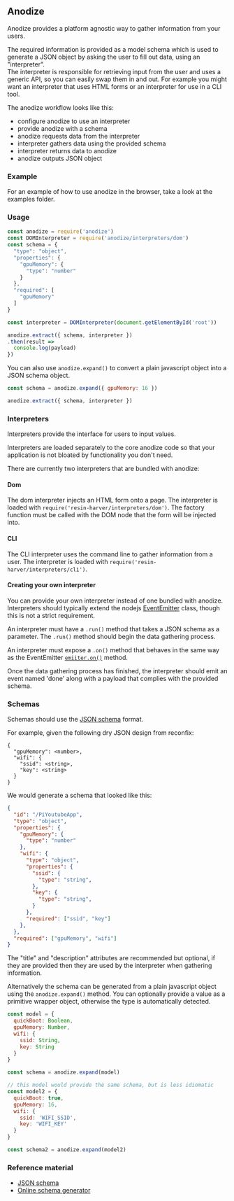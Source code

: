 ## Anodize

Anodize provides a platform agnostic way to gather information from your users.  

The required information is provided as a model schema which is
used to generate a JSON object by asking the user to fill out data,
using an "interpreter".  
The interpreter is responsible for retrieving input from the user and
uses a generic API, so you can easily swap them in and out.
For example you might want an interpreter that uses HTML forms or an
interpreter for use in a CLI tool.

The anodize workflow looks like this:

* configure anodize to use an interpreter
* provide anodize with a schema
* anodize requests data from the interpreter 
* interpreter gathers data using the provided schema
* interpreter returns data to anodize
* anodize outputs JSON object

### Example

For an example of how to use anodize in the browser, take a look
at the examples folder.

### Usage

``` js
const anodize = require('anodize')
const DOMInterpreter = require('anodize/interpreters/dom')
const schema = {
  "type": "object",
  "properties": {
    "gpuMemory": {
      "type": "number"
    }
  },
  "required": [
    "gpuMemory"
  ]
}

const interpreter = DOMInterpreter(document.getElementById('root'))

anodize.extract({ schema, interpreter })
.then(result =>
  console.log(payload)
})
```

You can also use `anodize.expand()` to convert a plain javascript object into
a JSON schema object.

``` js
const schema = anodize.expand({ gpuMemory: 16 })

anodize.extract({ schema, interpreter })
```

### Interpreters

Interpreters provide the interface for users to input values.

Interpreters are loaded separately to the core anodize code so that
your application is not bloated by functionality you don't need.

There are currently two interpreters that are bundled with anodize:

#### Dom

The dom interpreter injects an HTML form onto a page. The interpreter is
loaded with `require('resin-harver/interpreters/dom')`.
The factory function must be called with the DOM node that the form
will be injected into.

#### CLI

The CLI interpreter uses the command line to gather information
from a user. The interpreter is loaded with `require('resin-harver/interpreters/cli')`.

#### Creating your own interpreter

You can provide your own interpreter instead of one bundled with
anodize. Interpreters should typically extend the nodejs
[EventEmitter][eventemitter] class, though this is not a strict requirement.

An interpreter must have a `.run()` method that takes a JSON schema as
a parameter. The `.run()` method should begin the data gathering process.

An interpreter must expose a `.on()` method that behaves in the same way
as the EventEmitter [`emiiter.on()`][eventemitter.on] method.

Once the data gathering process has finished, the interpreter should
emit an event named 'done' along with a payload that complies with the
provided schema. 

### Schemas

Schemas should use the [JSON schema][jsonschema] format. 

For example, given the following dry JSON design from reconfix:

```
{
  "gpuMemory": <number>,
  "wifi": {
    "ssid": <string>,
    "key": <string>
  }
}
```

We would generate a schema that looked like this:

``` json
{
  "id": "/PiYoutubeApp",
  "type": "object",
  "properties": {
    "gpuMemory": {
      "type": "number"
    },
    "wifi": {
      "type": "object",
      "properties": {
        "ssid": {
          "type": "string",
        },
        "key": {
          "type": "string",
        }
      },
      "required": ["ssid", "key"]
    },
  },
  "required": ["gpuMemory", "wifi"]
}
```

The "title" and "description" attributes are recommended but optional,
if they are provided then they are used by the interpreter when
gathering information.

Alternatively the schema can be generated from a plain javascript object using
the `anodize.expand()` method. You can optionally provide a value as
a primitive wrapper object, otherwise the type is automatically detected.

``` js
const model = {
  quickBoot: Boolean,
  gpuMemory: Number,
  wifi: {
    ssid: String,
    key: String
  }
}

const schema = anodize.expand(model)

// this model would provide the same schema, but is less idiomatic
const model2 = {
  quickBoot: true,
  gpuMemory: 16,
  wifi: {
    ssid: 'WIFI_SSID',
    key: 'WIFI_KEY'
  }
}

const schema2 = anodize.expand(model2)
```

### Reference material

* [JSON schema][jsonschema]
* [Online schema generator](http://jsonschema.net/)


[jsonschema]: http://json-schema.org/
[eventemitter]: https://nodejs.org/api/events.html#events_class_eventemitter
[eventemitter.on]: https://nodejs.org/api/events.html#events_class_eventemitter
